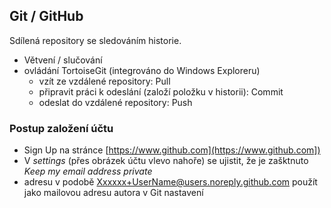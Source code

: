 ## Git / GitHub

Sdílená repository se sledováním historie.

- Větvení / slučování
- ovládání TortoiseGit (integrováno do Windows Exploreru)
  - vzít ze vzdálené repository: Pull
  - připravit práci k odeslání (založí položku v historii): Commit
  - odeslat do vzdálené repository: Push

### Postup založení účtu

- Sign Up na stránce [https://www.github.com](https://www.github.com])
- V *settings* (přes obrázek účtu vlevo nahoře) se ujistit, že je zašktnuto *Keep my email address private*
- adresu v podobě Xxxxxx+UserName@users.noreply.github.com použít jako mailovou adresu autora v Git nastavení
